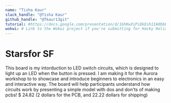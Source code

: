```yaml
---
name: "Tisha Kaur"
slack_handle: "@Tisha Kaur"
github_handle: "@Tkaur13git"
tutorial: #https://docs.google.com/presentation/d/1GhKwXiPiQkEsh1IA0bbE5ToQtbq19QZE/edit?slide=id.g26ba768a5b8_0_59#slide=id.g26ba768a5b8_0_59
wokwi: # Link to the Wokwi project if you're submitting for Hacky Holidays
---
```


# Starsfor SF

<!-- Describe your board in 2-3 sentences. What are you making? What will it do? --> This board is my intorduction to LED switch circuits, which is designed to light up an LED when the button is pressed. I am making it for the Aurora workshop to to showcase and introduce beginners to electronics in an easy and interactive way. The board will help participants understand how circuits work by presenting a simple model with dos and don'ts of making pcbs!

<!-- How much is it going to cost? --> $ 24.82   (2 dollars for the PCB, and 22.22 dollars for shipping)

<!-- Tell us a little bit about your design process. What were some challenges? What helped? ***Totally optional*** -->
